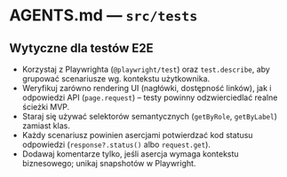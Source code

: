 # AGENTS.md — `src/tests`

## Wytyczne dla testów E2E
- Korzystaj z Playwrighta (`@playwright/test`) oraz `test.describe`, aby grupować scenariusze wg. kontekstu użytkownika.
- Weryfikuj zarówno rendering UI (nagłówki, dostępność linków), jak i odpowiedzi API (`page.request`) – testy powinny odzwierciedlać realne ścieżki MVP.
- Staraj się używać selektorów semantycznych (`getByRole`, `getByLabel`) zamiast klas.
- Każdy scenariusz powinien asercjami potwierdzać kod statusu odpowiedzi (`response?.status()` albo `request.get`).
- Dodawaj komentarze tylko, jeśli asercja wymaga kontekstu biznesowego; unikaj snapshotów w Playwright.
